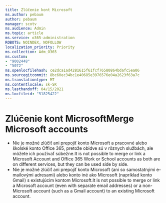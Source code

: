 ```yaml
---
title: Zlúčenie kont Microsoft
ms.author: pebaum
author: pebaum
manager: scotv
ms.audience: Admin
ms.topic: article
ms.service: o365-administration
ROBOTS: NOINDEX, NOFOLLOW
localization_priority: Priority
ms.collection: Adm_O365
ms.custom:
- "9002448"
- "5072"
ms.openlocfilehash: ce2dca1ad4281615f61fcf76580864bdafc5ea06
ms.sourcegitcommit: 8bc60ec34bc1e40685e3976576e04a2623f63a7c
ms.translationtype: MT
ms.contentlocale: sk-SK
ms.lasthandoff: 04/15/2021
ms.locfileid: "51825422"
---
```

# <a name="merge-microsoft-accounts"></a><span data-ttu-id="b61bf-102">Zlúčenie kont Microsoft</span><span class="sxs-lookup"><span data-stu-id="b61bf-102">Merge Microsoft accounts</span></span>

- <span data-ttu-id="b61bf-103">Nie je možné zlúčiť ani prepojiť konto Microsoft a pracovné alebo školské konto Office 365, pretože obidve sú v rôznych službách, ale môžete ich používať súbežne.</span><span class="sxs-lookup"><span data-stu-id="b61bf-103">It is not possible to merge or link a Microsoft Account and Office 365 Work or School accounts as both are on different services, but they can be used side by side.</span></span>
- <span data-ttu-id="b61bf-104">Nie je možné zlúčiť ani prepojiť konto Microsoft (ani so samostatnými e-mailovými adresami) alebo konto iné ako Microsoft (napríklad konto Gmail) s existujúcim kontom Microsoft.</span><span class="sxs-lookup"><span data-stu-id="b61bf-104">It is not possible to merge or link a Microsoft account (even with separate email addresses) or a non-Microsoft account (such as a Gmail account) to an existing Microsoft account.</span></span>
